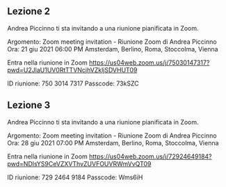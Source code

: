 ## Lezione 2

Andrea Piccinno ti sta invitando a una riunione pianificata in Zoom.

Argomento: Zoom meeting invitation - Riunione Zoom di Andrea Piccinno
Ora: 21 giu 2021 06:00 PM Amsterdam, Berlino, Roma, Stoccolma, Vienna

Entra nella riunione in Zoom
https://us04web.zoom.us/j/75030147317?pwd=U2JlaU1UV0RtTTVNcjhVZkljSDVHUT09

ID riunione: 750 3014 7317
Passcode: 73kSZC


## Lezione 3

Andrea Piccinno ti sta invitando a una riunione pianificata in Zoom.

Argomento: Zoom meeting invitation - Riunione Zoom di Andrea Piccinno
Ora: 28 giu 2021 07:00 PM Amsterdam, Berlino, Roma, Stoccolma, Vienna

Entra nella riunione in Zoom
https://us04web.zoom.us/j/72924649184?pwd=NDlsYS9CeVZXVThvZUVFOUVRWmVvQT09

ID riunione: 729 2464 9184
Passcode: Wms6iH

